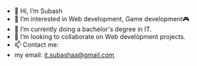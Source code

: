 - 👋 Hi, I’m Subash
- 👀 I’m interested in Web development, Game development🎮
- 🌱 I’m currently doing a bachelor's degree in IT. 
- 💞️ I’m looking to collaborate on Web development projects.
- 📫 Contact me: 
-    my email: it.subashaa@gmail.com

<!---
Subash-A-A/Subash-A-A is a ✨ special ✨ repository because its `README.md` (this file) appears on your GitHub profile.
You can click the Preview link to take a look at your changes.
--->
